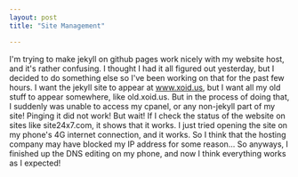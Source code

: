 ```yaml
---
layout: post
title: "Site Management"

---
```

I'm trying to make jekyll on github pages work nicely with my website host, and it's rather confusing.  I thought I had it all figured out yesterday, but I decided to do something else so I've been working on that for the past few hours. I want the jekyll site to appear at www.xoid.us, but I want all my old stuff to appear somewhere, like old.xoid.us. 
But in the process of doing that,  I suddenly was unable to access my cpanel, or any non-jekyll part of my site!  Pinging it did not work!  But wait!  If I check the status of the website on sites like site24x7.com, it shows that it works.  I just tried opening the site on my phone's 4G internet connection, and it works.  So I think that the hosting company may have blocked my IP address for some reason... So anyways, I finished up the DNS editing on my phone, and now I think everything works as I expected! 
